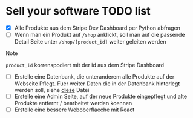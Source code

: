 # Sell your software TODO list

- [x] Alle Produkte aus dem Stripe Dev Dashboard per Python abfragen
- [ ] Wenn man ein Produkt auf `/shop` anklickt, soll man auf die passende Detail Seite unter `/shop/[product_id]` weiter geleiten werden

> [!NOTE]
> `product_id` korrenspodiert mit der id aus dem Stripe Dashboard

- [ ] Erstelle eine Datenbank, die unteranderem alle Produkte auf der Webseite Pflegt. Fuer weiter Daten die in der Datenbank hinterlegt werden soll, siehe [diese](./docs/datenbank.md) Datei
- [ ] Erstelle eine Admin Seite, auf der neue Produkte eingepflegt und alte Produkte entfernt / bearbeitet werden koennen
- [ ] Erstelle eine bessere Weboberflaeche mit React

